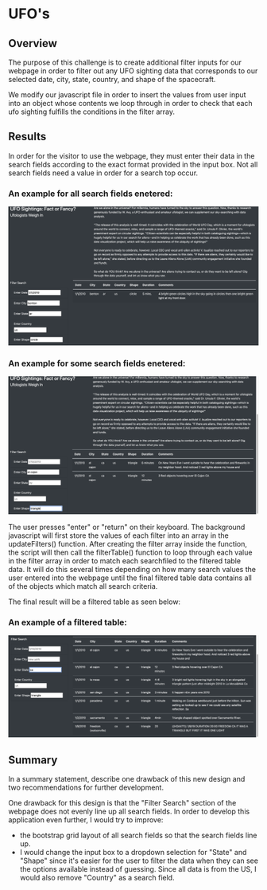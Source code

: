 # UFO's

## Overview
The purpose of this challenge is to create additional filter inputs for our webpage in order to filter out any UFO sighting data that corresponds to our selected date, city, state, country, and shape of the spacecraft.

We modify our javascript file in order to insert the values from user input into an object whose contents we loop through in order to check that each ufo sighting fulfills the conditions in the filter array.

## Results
In  order for the visitor to use the webpage, they must enter their data in the search fields according to the exact format provided in the input box. Not all search fields need a value in order for a search top occur.

### An example for all search fields enetered:
![All_Search_Values_Entered](https://github.com/namin1993/UFO-Analysis/blob/a7216f19704c0bebb1e23bfcd215adc0157c8c6e/Images_For_README/Completely_Filled_Search_Bar.png)

### An example for some search fields enetered:
![Some_Search_Values_Entered](https://github.com/namin1993/UFO-Analysis/blob/a7216f19704c0bebb1e23bfcd215adc0157c8c6e/Images_For_README/Partially_Filled_Search_Bar.png)

The user presses "enter" or "return" on their keyboard. The background javascript will first store the values of each filter into an array in the updateFilters() function. After creating the filter array inside the function, the script will then call the filterTable() function to loop through each value in the filter array in order to match each searchfiled to the filtered table data. It will do this several times depending on how many search values the user entered into the webpage until the final filtered table data contains all of the objects which match all search criteria.

The final result will be a filtered table as seen below:

### An example of a filtered table:
![Filtered_Table](https://github.com/namin1993/UFO-Analysis/blob/a7216f19704c0bebb1e23bfcd215adc0157c8c6e/Images_For_README/Filtered_Search.png)

## Summary
In a summary statement, describe one drawback of this new design and two recommendations for further development.

One drawback for this design is that the "Filter Search" section of the webpage does not evenly line up all search fields. In order to develop this application even further, I would try to improve:
- the bootstrap grid layout of all search fields so that the search fields line up.
- I would change the input box to a dropdown selection for "State" and "Shape" since it's easier for the user to filter the data when they can see the options available instead of guessing. Since all data is from the US, I would also remove "Country" as a search field.
